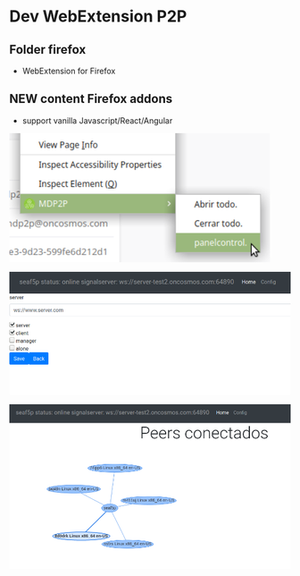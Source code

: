 Dev WebExtension P2P
==================

## Folder firefox
  - WebExtension for Firefox

## NEW content Firefox addons
- support vanilla Javascript/React/Angular

![Menu panelcontrol](images/firefox/menu-nuevo.png)

![Panel config by webpage](images/firefox/config2.png)

![Graph peers conected by vis](images/firefox/panel-de-control.png)
